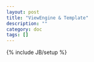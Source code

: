 ```yaml
---
layout: post
title: "ViewEngine & Template"
description: ""
category: doc
tags: []
---
```

{% include JB/setup %}
